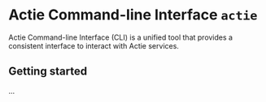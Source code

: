 # Actie Command-line Interface `actie`
Actie Command-line Interface (CLI) is a unified tool that provides a consistent interface to interact with Actie services.
## Getting started
...
